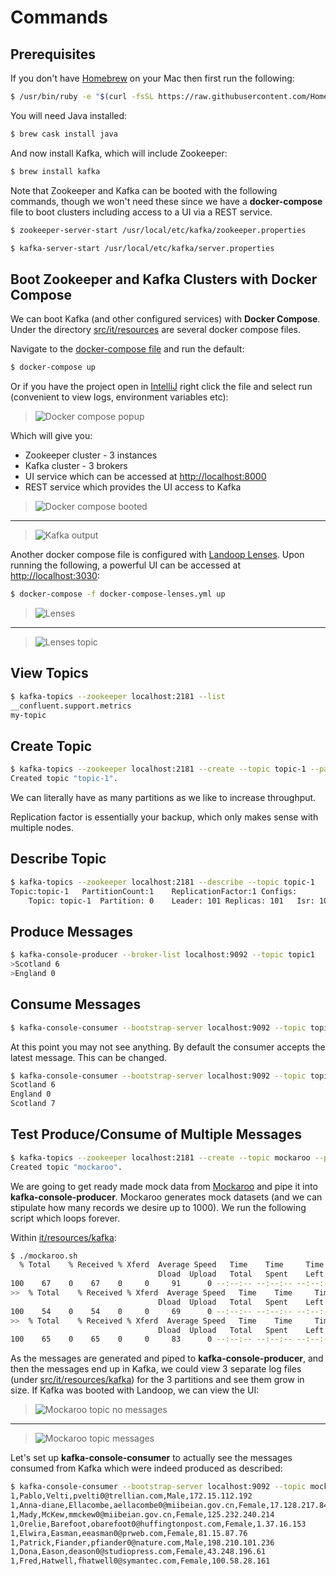 # Commands

## Prerequisites

If you don't have [Homebrew](https://brew.sh) on your Mac then first run the following:

```bash
$ /usr/bin/ruby -e "$(curl -fsSL https://raw.githubusercontent.com/Homebrew/install/master/install)"
```

You will need Java installed:

```bash
$ brew cask install java
```

And now install Kafka, which will include Zookeeper:

```bash
$ brew install kafka
```

Note that Zookeeper and Kafka can be booted with the following commands, though we won't need these since we have a **docker-compose** file to boot clusters including access to a UI via a REST service.

```bash
$ zookeeper-server-start /usr/local/etc/kafka/zookeeper.properties

$ kafka-server-start /usr/local/etc/kafka/server.properties
```

## Boot Zookeeper and Kafka Clusters with Docker Compose

We can boot Kafka (and other configured services) with **Docker Compose**. Under the directory [src/it/resources](src/it/resources) are several docker compose files.

Navigate to the [docker-compose file](src/it/resources/docker-compose.yml) and run the default:

```bash
$ docker-compose up
```

Or if you have the project open in [IntelliJ](https://www.jetbrains.com/idea/) right click the file and select run (convenient to view logs, environment variables etc):

> ![Docker compose popup](images/docker-compose-popup.png)

Which will give you:

- Zookeeper cluster - 3 instances
- Kafka cluster - 3 brokers
- UI  service which can be accessed at [http://localhost:8000](http://localhost:8000)
- REST service which provides the UI access to Kafka

> ![Docker compose booted](images/docker-compose-booted.png)

---

> ![Kafka output](images/kafka-output.png)

Another docker compose file is configured with [Landoop Lenses](https://www.landoop.com/lenses-overview/). Upon running the following, a powerful UI can be accessed at [http://localhost:3030](http://localhost:3030):

```bash
$ docker-compose -f docker-compose-lenses.yml up
```

> ![Lenses](images/lenses.png)

---

> ![Lenses topic](images/lenses-topic.png)

## View Topics

```bash
$ kafka-topics --zookeeper localhost:2181 --list
__confluent.support.metrics
my-topic
```

## Create Topic

```bash
$ kafka-topics --zookeeper localhost:2181 --create --topic topic-1 --partitions 1 --replication-factor 1
Created topic "topic-1".
```

We can literally have as many partitions as we like to increase throughput.

Replication factor is essentially your backup, which only makes sense with multiple nodes.

## Describe Topic

```bash
$ kafka-topics --zookeeper localhost:2181 --describe --topic topic-1
Topic:topic-1	PartitionCount:1	ReplicationFactor:1	Configs:
	Topic: topic-1	Partition: 0	Leader: 101	Replicas: 101	Isr: 101
```

## Produce Messages

```bash
$ kafka-console-producer --broker-list localhost:9092 --topic topic1
>Scotland 6
>England 0
```

## Consume Messages

```bash
$ kafka-console-consumer --bootstrap-server localhost:9092 --topic topic1
```

At this point you may not see anything. By default the consumer accepts the latest message. This can be changed.

```bash
$ kafka-console-consumer --bootstrap-server localhost:9092 --topic topic1 --from-beginning
Scotland 6
England 0
Scotland 7
```

## Test Produce/Consume of Multiple Messages

```bash
$ kafka-topics --zookeeper localhost:2181 --create --topic mockaroo --partitions 3 --replication-factor 1
Created topic "mockaroo".
```

We are going to get ready made mock data from [Mockaroo](https://mockaroo.com) and pipe it into **kafka-console-producer**. Mockaroo generates mock datasets (and we can stipulate how many records we desire up to 1000). We run the following script which loops forever.

Within [it/resources/kafka](it/resources/kafka):

```bash
$ ./mockaroo.sh
  % Total    % Received % Xferd  Average Speed   Time    Time     Time  Current
                                 Dload  Upload   Total   Spent    Left  Speed
100    67    0    67    0     0     91      0 --:--:-- --:--:-- --:--:--    91
>>  % Total    % Received % Xferd  Average Speed   Time    Time     Time  Current
                                 Dload  Upload   Total   Spent    Left  Speed
100    54    0    54    0     0     69      0 --:--:-- --:--:-- --:--:--    69
>>  % Total    % Received % Xferd  Average Speed   Time    Time     Time  Current
                                 Dload  Upload   Total   Spent    Left  Speed
100    65    0    65    0     0     83      0 --:--:-- --:--:-- --:--:--    83
```

As the messages are generated and piped to **kafka-console-producer**, and then the messages end up in Kafka, we could view 3 separate log files (under [src/it/resources/kafka](src/it/resources/kafka)) for the 3 partitions and see them grow in size. If Kafka was booted with Landoop, we can view the UI:

> ![Mockaroo topic no messages](images/mockaroo-topic-no-messages.png)

---

> ![Mockaroo topic messages](images/mockaroo-topic-messages.png)

Let's set up **kafka-console-consumer** to actually see the messages consumed from Kafka which were indeed produced as described:

```bash
$ kafka-console-consumer --bootstrap-server localhost:9092 --topic mockaroo
1,Pablo,Velti,pvelti0@trellian.com,Male,172.15.112.192
1,Anna-diane,Ellacombe,aellacombe0@miibeian.gov.cn,Female,17.128.217.84
1,Mady,McKew,mmckew0@miibeian.gov.cn,Female,125.232.240.214
1,Orelie,Barefoot,obarefoot0@huffingtonpost.com,Female,1.37.16.153
1,Elwira,Easman,eeasman0@prweb.com,Female,81.15.87.76
1,Patrick,Fiander,pfiander0@nature.com,Male,198.210.101.236
1,Dona,Eason,deason0@studiopress.com,Female,43.248.196.61
1,Fred,Hatwell,fhatwell0@symantec.com,Female,100.58.28.161
```

